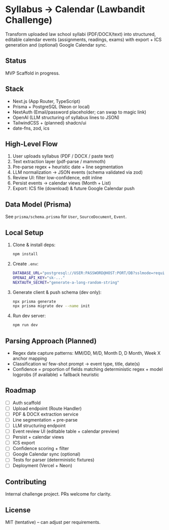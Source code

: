 # Syllabus → Calendar (Lawbandit Challenge)

Transform uploaded law school syllabi (PDF/DOCX/text) into structured, editable calendar events (assignments, readings, exams) with export + ICS generation and (optional) Google Calendar sync.

## Status
MVP Scaffold in progress.

## Stack
- Next.js (App Router, TypeScript)
- Prisma + PostgreSQL (Neon or local)
- NextAuth (Email/password placeholder; can swap to magic link)
- OpenAI (LLM structuring of syllabus lines to JSON)
- TailwindCSS + (planned) shadcn/ui
- date-fns, zod, ics

## High-Level Flow
1. User uploads syllabus (PDF / DOCX / paste text)
2. Text extraction layer (pdf-parse / mammoth)
3. Pre-parse regex + heuristic date + line segmentation
4. LLM normalization -> JSON events (schema validated via zod)
5. Review UI: filter low-confidence, edit inline
6. Persist events -> calendar views (Month + List)
7. Export: ICS file (download) & future Google Calendar push

## Data Model (Prisma)
See `prisma/schema.prisma` for `User`, `SourceDocument`, `Event`.

## Local Setup
1. Clone & install deps:
   ```bash
   npm install
   ```
2. Create `.env`:
   ```bash
   DATABASE_URL="postgresql://USER:PASSWORD@HOST:PORT/DB?sslmode=require"
   OPENAI_API_KEY="sk-..."
   NEXTAUTH_SECRET="generate-a-long-random-string"
   ```
3. Generate client & push schema (dev only):
   ```bash
   npx prisma generate
   npx prisma migrate dev --name init
   ```
4. Run dev server:
   ```bash
   npm run dev
   ```

## Parsing Approach (Planned)
- Regex date capture patterns: MM/DD, M/D, Month D, D Month, Week X anchor mapping
- Classification w/ few-shot prompt -> event type, title, date(s)
- Confidence = proportion of fields matching deterministic regex + model logprobs (if available) + fallback heuristic

## Roadmap
- [ ] Auth scaffold
- [ ] Upload endpoint (Route Handler)
- [ ] PDF & DOCX extraction service
- [ ] Line segmentation + pre-parse
- [ ] LLM structuring endpoint
- [ ] Event review UI (editable table + calendar preview)
- [ ] Persist + calendar views
- [ ] ICS export
- [ ] Confidence scoring + filter
- [ ] Google Calendar sync (optional)
- [ ] Tests for parser (deterministic fixtures)
- [ ] Deployment (Vercel + Neon)

## Contributing
Internal challenge project. PRs welcome for clarity.

## License
MIT (tentative) – can adjust per requirements.
